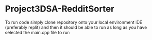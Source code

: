 # Project3DSA-RedditSorter
To run code simply clone repository onto your local environment IDE (preferably replit) and then it should be able to run as long as you have selected the main.cpp file to run
